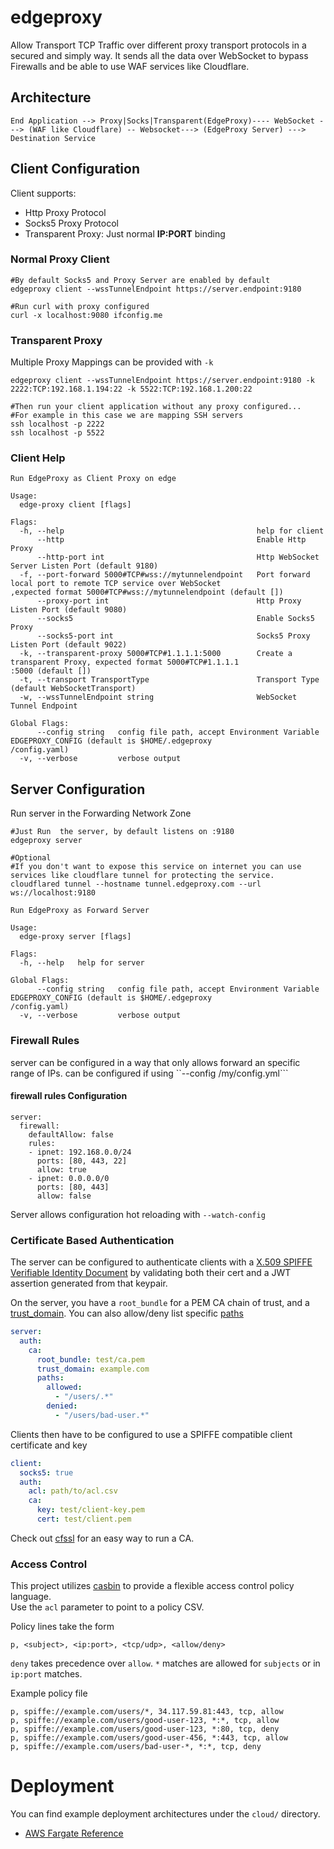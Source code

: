 # edgeproxy
Allow Transport TCP Traffic over different proxy transport protocols in a secured and simply way.
It sends all the data over WebSocket to bypass Firewalls and be able to use WAF services like Cloudflare.

## Architecture
```
End Application --> Proxy|Socks|Transparent(EdgeProxy)---- WebSocket ---> (WAF like Cloudflare) -- Websocket---> (EdgeProxy Server) ---> Destination Service
```


## Client Configuration
Client supports:
- Http Proxy Protocol
- Socks5 Proxy Protocol
- Transparent Proxy: Just normal **IP:PORT** binding

### Normal Proxy Client
```
#By default Socks5 and Proxy Server are enabled by default
edgeproxy client --wssTunnelEndpoint https://server.endpoint:9180

#Run curl with proxy configured
curl -x localhost:9080 ifconfig.me
```

### Transparent Proxy
Multiple Proxy Mappings can be provided with `-k`
```
edgeproxy client --wssTunnelEndpoint https://server.endpoint:9180 -k 2222:TCP:192.168.1.194:22 -k 5522:TCP:192.168.1.200:22

#Then run your client application without any proxy configured...
#For example in this case we are mapping SSH servers
ssh localhost -p 2222
ssh localhost -p 5522
```
### Client Help
```
Run EdgeProxy as Client Proxy on edge

Usage:
  edge-proxy client [flags]

Flags:
  -h, --help                                           help for client
      --http                                           Enable Http Proxy
      --http-port int                                  Http WebSocket Server Listen Port (default 9180)
  -f, --port-forward 5000#TCP#wss://mytunnelendpoint   Port forward local port to remote TCP service over WebSocket
,expected format 5000#TCP#wss://mytunnelendpoint (default [])
      --proxy-port int                                 Http Proxy Listen Port (default 9080)
      --socks5                                         Enable Socks5 Proxy
      --socks5-port int                                Socks5 Proxy Listen Port (default 9022)
  -k, --transparent-proxy 5000#TCP#1.1.1.1:5000        Create a transparent Proxy, expected format 5000#TCP#1.1.1.1
:5000 (default [])
  -t, --transport TransportType                        Transport Type (default WebSocketTransport)
  -w, --wssTunnelEndpoint string                       WebSocket Tunnel Endpoint

Global Flags:
      --config string   config file path, accept Environment Variable EDGEPROXY_CONFIG (default is $HOME/.edgeproxy
/config.yaml)
  -v, --verbose         verbose output
```

## Server Configuration
Run server in  the Forwarding Network Zone
```
#Just Run  the server, by default listens on :9180
edgeproxy server

#Optional
#If you don't want to expose this service on internet you can use services like cloudflare tunnel for protecting the service.
cloudflared tunnel --hostname tunnel.edgeproxy.com --url ws://localhost:9180
```

```
Run EdgeProxy as Forward Server

Usage:
  edge-proxy server [flags]

Flags:
  -h, --help   help for server

Global Flags:
      --config string   config file path, accept Environment Variable EDGEPROXY_CONFIG (default is $HOME/.edgeproxy
/config.yaml)
  -v, --verbose         verbose output
```

### Firewall Rules
server can be configured in a way that only allows forward an specific range of IPs.
can be configured if using ``--config /my/config.yml```

#### firewall rules Configuration
```
server:
  firewall:
    defaultAllow: false
    rules:
    - ipnet: 192.168.0.0/24
      ports: [80, 443, 22]
      allow: true
    - ipnet: 0.0.0.0/0
      ports: [80, 443]
      allow: false
```
Server allows configuration hot reloading with ```--watch-config```


### Certificate Based Authentication

The server can be configured to authenticate clients with a [X.509 SPIFFE Verifiable Identity Document](https://github.com/spiffe/spiffe/blob/main/standards/X509-SVID.md#2-spiffe-id) 
by validating both their cert and a JWT assertion generated from that keypair.

On the server, you have a `root_bundle` for a PEM CA chain of trust, and a [trust_domain](https://github.com/spiffe/spiffe/blob/main/standards/SPIFFE-ID.md#21-trust-domain). 
You can also allow/deny list specific [paths](https://github.com/spiffe/spiffe/blob/main/standards/SPIFFE-ID.md#22-path) 

```yaml
server:
  auth:
    ca:
      root_bundle: test/ca.pem
      trust_domain: example.com
      paths:
        allowed:
          - "/users/.*"
        denied:
          - "/users/bad-user.*"
```

Clients then have to be configured to use a SPIFFE compatible client certificate and key

```yaml
client:
  socks5: true
  auth:
    acl: path/to/acl.csv
    ca:
      key: test/client-key.pem
      cert: test/client.pem
```

Check out [cfssl](https://github.com/cloudflare/cfssl) for an easy way to run a CA.

### Access Control
This project utilizes [casbin](https://github.com/casbin/casbin) to provide a flexible access control policy language.  
Use the `acl` parameter to point to a policy CSV.

Policy lines take the form 

```p, <subject>, <ip:port>, <tcp/udp>, <allow/deny>```

`deny` takes precedence over `allow`.  `*` matches are allowed for `subjects` or in `ip:port` matches.

Example policy file
```casbincsv
p, spiffe://example.com/users/*, 34.117.59.81:443, tcp, allow
p, spiffe://example.com/users/good-user-123, *:*, tcp, allow
p, spiffe://example.com/users/good-user-123, *:80, tcp, deny
p, spiffe://example.com/users/good-user-456, *:443, tcp, allow
p, spiffe://example.com/users/bad-user-*, *:*, tcp, deny
```


# Deployment

You can find example deployment architectures under the `cloud/` directory.
- [AWS Fargate Reference](cloud/aws/README.md)